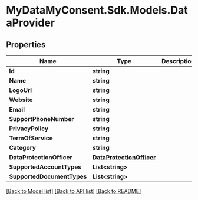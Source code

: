 # MyDataMyConsent.Sdk.Models.DataProvider

## Properties

Name | Type | Description | Notes
------------ | ------------- | ------------- | -------------
**Id** | **string** |  | [optional] 
**Name** | **string** |  | [optional] 
**LogoUrl** | **string** |  | [optional] 
**Website** | **string** |  | [optional] 
**Email** | **string** |  | [optional] 
**SupportPhoneNumber** | **string** |  | [optional] 
**PrivacyPolicy** | **string** |  | [optional] 
**TermOfService** | **string** |  | [optional] 
**Category** | **string** |  | [optional] 
**DataProtectionOfficer** | [**DataProtectionOfficer**](DataProtectionOfficer.md) |  | [optional] 
**SupportedAccountTypes** | **List&lt;string&gt;** |  | [optional] 
**SupportedDocumentTypes** | **List&lt;string&gt;** |  | [optional] 

[[Back to Model list]](../README.md#documentation-for-models) [[Back to API list]](../README.md#documentation-for-api-endpoints) [[Back to README]](../README.md)

